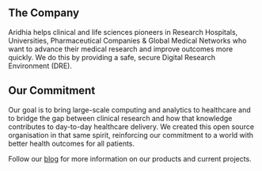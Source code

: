## The Company
Aridhia helps clinical and life sciences pioneers in Research Hospitals, Universities, Pharmaceutical Companies & Global Medical Networks who want to advance their medical research and improve outcomes more quickly. We do this by providing a safe, secure Digital Research Environment (DRE).

## Our Commitment 
Our goal is to bring large-scale computing and analytics to healthcare and to bridge the gap between clinical research and how that knowledge contributes to day-to-day healthcare delivery. We created this open source organisation in that same spirit, reinforcing our commitment to a world with better health outcomes for all patients.

Follow our [blog](https://www.aridhia.com/category/blog/) for more information on our products and current projects. 
